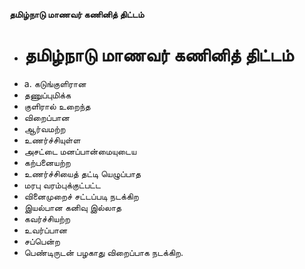 **தமிழ்நாடு மாணவர் கணினித் திட்டம்**
- # தமிழ்நாடு மாணவர் கணினித் திட்டம்
- a. கடுங்குளிரான
- தணுப்புமிக்க
- குளிரால் உறைந்த
- விறைப்பான
- ஆர்வமற்ற
- உணர்ச்சியுள்ள
- அசட்டை மனப்பான்மையுடைய
- கற்பனையற்ற
- உணர்ச்சியைத் தட்டி யெழுப்பாத
- மரபு வரம்புக்குட்பட்ட
- வினைமுறைச் சட்டப்படி நடக்கிற
- இயல்பான கனிவு இல்லாத
- கவர்ச்சியற்ற
- உவர்ப்பான
- சப்பென்ற
- பெண்டிருடன் பழகாது விறைப்பாக நடக்கிற.

